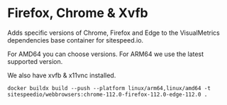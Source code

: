# Firefox, Chrome & Xvfb

Adds specific versions of Chrome, Firefox and Edge to the VisualMetrics dependencies base container for sitespeed.io.

For AMD64 you can choose versions. For ARM64 we use the latest supported version.

We also have xvfb & x11vnc installed.

```
docker buildx build --push --platform linux/arm64,linux/amd64 -t sitespeedio/webbrowsers:chrome-112.0-firefox-112.0-edge-112.0 .
```